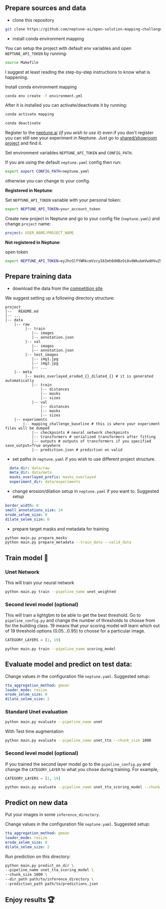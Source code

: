 ## Prepare sources and data
* clone this repository
```bash
git clone https://github.com/neptune-ai/open-solution-mapping-challenge.git
```
* install conda environment mapping

You can setup the project with default env variables and open `NEPTUNE_API_TOKEN` by running:

```bash
source Makefile
```

I suggest at least reading the step-by-step instructions to know what is happening.

Install conda environment mapping

```bash
conda env create -f environment.yml
```

After it is installed you can activate/deactivate it by running:

```bash
conda activate mapping
```

```bash
conda deactivate
```

Register to the [neptune.ai](https://neptune.ai) _(if you wish to use it)_ even if you don't register you can still
see your experiment in Neptune. Just go to [shared/showroom project](https://ui.neptune.ai/o/shared/org/showroom/experiments) and find it.

Set environment variables `NEPTUNE_API_TOKEN` and `CONFIG_PATH`.

If you are using the default `neptune.yaml` config then run:
```bash
export export CONFIG_PATH=neptune.yaml
```

otherwise you can change to your config.

**Registered in Neptune**:

Set `NEPTUNE_API_TOKEN` variable with your personal token:

```bash
export NEPTUNE_API_TOKEN=your_account_token
```

Create new project in Neptune and go to your config file (`neptune.yaml`) and change `project` name:

```yaml
project: USER_NAME/PROJECT_NAME
``` 

**Not registered in Neptune**:

open token
```bash
export NEPTUNE_API_TOKEN=eyJhcGlfYWRkcmVzcyI6Imh0dHBzOi8vdWkubmVwdHVuZS5tbCIsImFwaV9rZXkiOiJiNzA2YmM4Zi03NmY5LTRjMmUtOTM5ZC00YmEwMzZmOTMyZTQifQ==
```

## Prepare training data

* download the data from the [competition site](https://www.aicrowd.com/challenges/mapping-challenge#datasets)

We suggest setting up a following directory structure:

```
project
|--   README.md
|-- ...
|-- data
    |-- raw
         |-- train 
            |-- images 
            |-- annotation.json
         |-- val 
            |-- images 
            |-- annotation.json
         |-- test_images 
            |-- img1.jpg
            |-- img2.jpg
            |-- ...
    |-- meta
         |-- masks_overlayed_eroded_{}_dilated_{} # it is generated automatically
            |-- train 
                |-- distances 
                |-- masks 
                |-- sizes 
            |-- val 
                |-- distances 
                |-- masks 
                |-- sizes 
    |-- experiments
        |-- mapping_challenge_baseline # this is where your experiment files will be dumped
            |-- checkpoints # neural network checkpoints
            |-- transformers # serialized transformers after fitting
            |-- outputs # outputs of transformers if you specified save_output=True anywhere
            |-- prediction.json # prediction on valid
```

* set paths in `neptune.yaml` if you wish to use different project structure.
```yaml
  data_dir: data/raw
  meta_dir: data/meta
  masks_overlayed_prefix: masks_overlayed
  experiment_dir: data/experiments
```

* change erosion/dilation setup in `neptune.yaml` if you want to. Suggested setup
```yaml
border_width: 0
small_annotations_size: 14
erode_selem_size: 0
dilate_selem_size: 0
```

* prepare target masks and metadata for training
```bash
python main.py prepare_masks
python main.py prepare_metadata --train_data --valid_data
```

## Train model :rocket:

### Unet Network
This will train your neural network

```bash
python main.py train --pipeline_name unet_weighted
```

### Second level model (optional)
This will train a lightgbm to be able to get the best threshold.
Go to `pipeline_config.py` and change the number of thresholds to choose from for the building class.
19 means that your scoring model will learn which out of 19 threshold options (0.05...0.95) to choose for 
a particular image.

```python
CATEGORY_LAYERS = [1, 19]
```

```bash
python main.py train --pipeline_name scoring_model
```

## Evaluate model and predict on test data:

Change values in the configuration file `neptune.yaml`. 
Suggested setup:

```yaml
tta_aggregation_method: gmean
loader_mode: resize
erode_selem_size: 0
dilate_selem_size: 2
```

### Standard Unet evaluation

```bash
python main.py evaluate --pipeline_name unet
```

With Test time augmentation

```bash
python main.py evaluate --pipeline_name unet_tta --chunk_size 1000
```

### Second level model (optional)

If you trained the second layer model go to the `pipeline_config.py` and change the `CATEGORY_LAYER` to 
what you chose during training. 
For example,

```python
CATEGORY_LAYERS = [1, 19]
```

```bash
python main.py evaluate --pipeline_name unet_tta_scoring_model --chunk_size 1000
```


## Predict on new data

Put your images in some `inference_directory`.

Change values in the configuration file `neptune.yaml`. 
Suggested setup:

```yaml
tta_aggregation_method: gmean
loader_mode: resize
erode_selem_size: 0
dilate_selem_size: 2
```

Run prediction on this directory:

```bash
python main.py predict_on_dir \
--pipeline_name unet_tta_scoring_model \
--chunk_size 1000 \
--dir_path path/to/inference_directory \
--prediction_path path/to/predictions.json

```

## Enjoy results :trophy:
